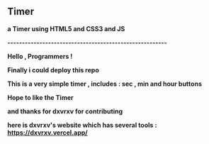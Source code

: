 ## Timer

**a Timer using HTML5 and CSS3 and JS**

**-------------------------------------------------------**

**Hello , Programmers !**


**Finally i could deploy this repo**


**This is a very simple timer , includes : sec , min and hour buttons**


**Hope to like the Timer**



**and thanks for dxvrxv for contributing**



**here is dxvrxv's website which has several tools : https://dxvrxv.vercel.app/**
